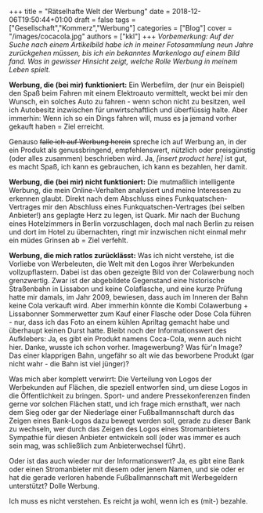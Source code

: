 +++
title = "Rätselhafte Welt der Werbung"
date = 2018-12-06T19:50:44+01:00
draft = false
tags = ["Gesellschaft","Kommerz","Werbung"]
categories = ["Blog"]
cover = "/images/cocacola.jpg"
authors = ["kkl"]
+++
*Vorbemerkung: Auf der Suche nach einem Artikelbild habe ich in meiner Fotosammlung neun Jahre zurückgehen müssen, bis ich ein bekanntes Markenlogo auf einem Bild fand. Was in gewisser Hinsicht zeigt, welche Rolle Werbung in meinem Leben spielt.*

**Werbung, die (bei mir) funktioniert:** Ein Werbefilm, der (nur ein Beispiel) den Spaß beim Fahren mit einem Elektroauto vermittelt, weckt bei mir den Wunsch, ein solches Auto zu fahren - wenn schon nicht zu besitzen, weil ich Autobesitz inzwischen für unwirtschaftlich und überflüssig halte. Aber immerhin: Wenn ich so ein Dings fahren will, muss es ja jemand vorher gekauft haben = Ziel erreicht.

Genauso ~~falle ich auf Werbung herein~~ spreche ich auf Werbung an, in der ein Produkt als genussbringend, empfehlenswert, nützlich oder preisgünstig (oder alles zusammen) beschrieben wird. Ja, *[insert product here]* ist gut, es macht Spaß, ich kann es gebrauchen, ich kann es bezahlen, her damit.

**Werbung, die (bei mir) nicht funktioniert:** Die mutmaßlich intelligente Werbung, die mein Online-Verhalten analysiert und meine Interessen zu erkennen glaubt. Direkt nach dem Abschluss eines Funkquatschen-Vertrages mir den Abschluss eines Funkquatschen-Vertrages (bei selben Anbieter!) ans geplagte Herz zu legen, ist Quark. Mir nach der Buchung eines Hotelzimmers in Berlin vorzuschlagen, doch mal nach Berlin zu reisen und dort im Hotel zu übernachten, ringt mir inzwischen nicht einmal mehr ein müdes Grinsen ab = Ziel verfehlt.

**Werbung, die mich ratlos zurücklässt:** Was ich nicht verstehe, ist die Vorliebe von Werbeleuten, die Welt mit den Logos ihrer Werbekunden vollzupflastern. Dabei ist das oben gezeigte Bild von der Colawerbung noch grenzwertig. Zwar ist der abgebildete Gegenstand eine  historische Straßenbahn in Lissabon und keine Colaflasche, und eine kurze Prüfung hatte mir damals, im Jahr 2009, bewiesen, dass auch im Inneren der Bahn keine Cola verkauft wird. Aber immerhin könnte die Kombi Colawerbung + Lissabonner Sommerwetter zum Kauf einer Flasche oder Dose Cola führen - nur, dass ich das Foto an einem kühlen Apriltag gemacht habe und überhaupt keinen Durst hatte. Bleibt noch der Informationswert des Aufklebers: Ja, es gibt ein Produkt namens Coca-Cola, wenn auch nicht hier. Danke, wusste ich schon vorher. Imagewerbung? Was für'n Image? Das einer klapprigen Bahn, ungefähr so alt wie das beworbene Produkt (gar nicht wahr - die Bahn ist viel jünger)?

Was mich aber komplett verwirrt: Die Verteilung von Logos der Werbekunden auf Flächen, die speziell entworfen sind, um diese Logos in die Öffentlichkeit zu bringen. Sport- und andere Pressekonferenzen finden gerne vor solchen Flächen statt, und ich frage mich ernsthaft, wer nach dem Sieg oder gar der Niederlage einer Fußballmannschaft durch das Zeigen eines Bank-Logos dazu bewegt werden soll, gerade zu dieser Bank zu wechseln, wer durch das Zeigen des Logos eines Stromanbieters Sympathie für diesen Anbieter entwickeln soll (oder was immer es auch sein mag, was schließlich zum Anbieterwechsel führt).

Oder ist das auch wieder nur der Informationswert? Ja, es gibt eine Bank oder einen Stromanbieter mit diesem oder jenem Namen, und sie oder er hat die gerade verloren habende Fußballmannschaft mit Werbegeldern unterstützt? Dolle Werbung.

Ich muss es nicht verstehen. Es reicht ja wohl, wenn ich es (mit-) bezahle.
